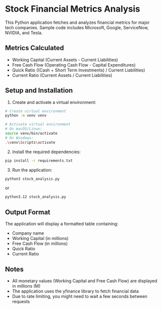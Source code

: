 # Stock Financial Metrics Analysis

This Python application fetches and analyzes financial metrics for major tech companies.
Sample code includes Microsoft, Google, ServiceNow, NVIDIA, and Tesla.


## Metrics Calculated
- Working Capital (Current Assets - Current Liabilities)
- Free Cash Flow (Operating Cash Flow - Capital Expenditures)
- Quick Ratio ((Cash + Short Term Investments) / Current Liabilities)
- Current Ratio (Current Assets / Current Liabilities)

## Setup and Installation

1. Create and activate a virtual environment:
```bash
# Create virtual environment
python -m venv venv

# Activate virtual environment
# On macOS/Linux:
source venv/bin/activate
# On Windows:
.\venv\Scripts\activate
```

2. Install the required dependencies:
```bash
pip install -r requirements.txt
```

3. Run the application:
```bash
python3 stock_analysis.py
```
or 
```bash
python3.12 stock_analysis.py
```

## Output Format
The application will display a formatted table containing:
- Company name
- Working Capital (in millions)
- Free Cash Flow (in millions)
- Quick Ratio
- Current Ratio

## Notes
- All monetary values (Working Capital and Free Cash Flow) are displayed in millions (M)
- The application uses the yfinance library to fetch financial data
- Due to rate limiting, you might need to wait a few seconds between requests